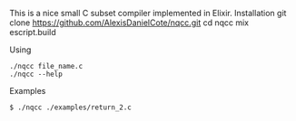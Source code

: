 This is a nice small C subset compiler implemented in Elixir.
Installation
    git clone https://github.com/AlexisDanielCote/nqcc.git
    cd nqcc
    mix escript.build

Using

    ./nqcc file_name.c
    ./nqcc --help

Examples

    $ ./nqcc ./examples/return_2.c
